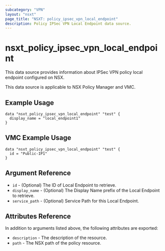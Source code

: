 ```yaml
---
subcategory: "VPN"
layout: "nsxt"
page_title: "NSXT: policy_ipsec_vpn_local_endpoint"
description: Policy IPSec VPN Local Endpoint data source.
---
```


# nsxt_policy_ipsec_vpn_local_endpoint

This data source provides information about IPSec VPN policy local endpoint configured on NSX.

This data source is applicable to NSX Policy Manager and VMC.

## Example Usage

```hcl
data "nsxt_policy_ipsec_vpn_local_endpoint" "test" {
  display_name = "local_endpoint1"
}
```

## VMC Example Usage

```hcl
data "nsxt_policy_ipsec_vpn_local_endpoint" "test" {
  id = "Public-IP1"
}
```

## Argument Reference

* `id` - (Optional) The ID of Local Endpoint to retrieve.
* `display_name` - (Optional) The Display Name prefix of the Local Endpoint to retrieve.
* `service_path` - (Optional) Service Path for this Local Endpoint.

## Attributes Reference

In addition to arguments listed above, the following attributes are exported:

* `description` - The description of the resource.
* `path` - The NSX path of the policy resource.

